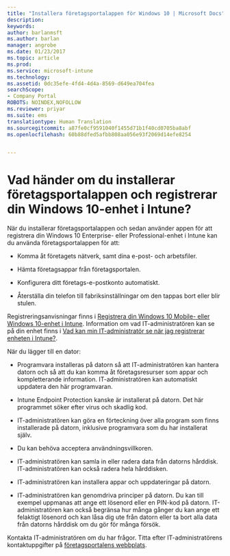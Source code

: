 ```yaml
---
title: "Installera företagsportalappen för Windows 10 | Microsoft Docs"
description: 
keywords: 
author: barlanmsft
ms.author: barlan
manager: angrobe
ms.date: 01/23/2017
ms.topic: article
ms.prod: 
ms.service: microsoft-intune
ms.technology: 
ms.assetid: 0dc35efe-4fd4-4d4a-8569-d649ea704fea
searchScope:
- Company Portal
ROBOTS: NOINDEX,NOFOLLOW
ms.reviewer: priyar
ms.suite: ems
translationtype: Human Translation
ms.sourcegitcommit: a87fe0cf9591040f1455d71b1f40cd0705ba8abf
ms.openlocfilehash: 60b88dfed5afbb808aa056e93f2069d14efe8254


---
```



# <a name="what-happens-if-you-install-the-company-portal-app-and-enroll-your-windows-10-device-in-intune"></a>Vad händer om du installerar företagsportalappen och registrerar din Windows 10-enhet i Intune?

När du installerar företagsportalappen och sedan använder appen för att registrera din Windows 10 Enterprise- eller Professional-enhet i Intune kan du använda företagsportalappen för att:

-   Komma åt företagets nätverk, samt dina e-post- och arbetsfiler.

-   Hämta företagsappar från företagsportalen.

-   Konfigurera ditt företags-e-postkonto automatiskt.

-   Återställa din telefon till fabriksinställningar om den tappas bort eller blir stulen.

Registreringsanvisningar finns i [Registrera din Windows 10 Mobile- eller Windows 10-enhet i Intune](enroll-your-w10-phone-or-w10-pc-windows.md). Information om vad IT-administratören kan se på din enhet finns i [Vad kan min IT-administratör se när jag registrerar enheten i Intune?](what-can-your-it-administrator-see-when-you-enroll-your-device-in-intune-windows.md).

När du lägger till en dator:

-   Programvara installeras på datorn så att IT-administratören kan hantera datorn och så att du kan komma åt företagsresurser som appar och kompletterande information. IT-administratören kan automatiskt uppdatera den här programvaran.

-   Intune Endpoint Protection kanske är installerat på datorn. Det här programmet söker efter virus och skadlig kod.

-   IT-administratören kan göra en förteckning över alla program som finns installerade på datorn, inklusive programvara som du har installerat själv.

-   Du kan behöva acceptera användningsvillkoren.

-   IT-administratören kan samla in eller radera data från datorns hårddisk. IT-administratören kan också radera hela hårddisken.

-   IT-administratören kan installera appar och uppdateringar på datorn.

-   IT-administratören kan genomdriva principer på datorn. Du kan till exempel uppmanas att ange ett lösenord eller en PIN-kod på datorn. IT-administratören kan också begränsa hur många gånger du kan ange ett felaktigt lösenord och kan låsa dig ute från datorn eller ta bort alla data från datorns hårddisk om du gör för många försök.

Kontakta IT-administratören om du har frågor. Titta efter IT-administratörens kontaktuppgifter på [företagsportalens webbplats](http://portal.manage.microsoft.com).



<!--HONumber=Jan17_HO4-->


